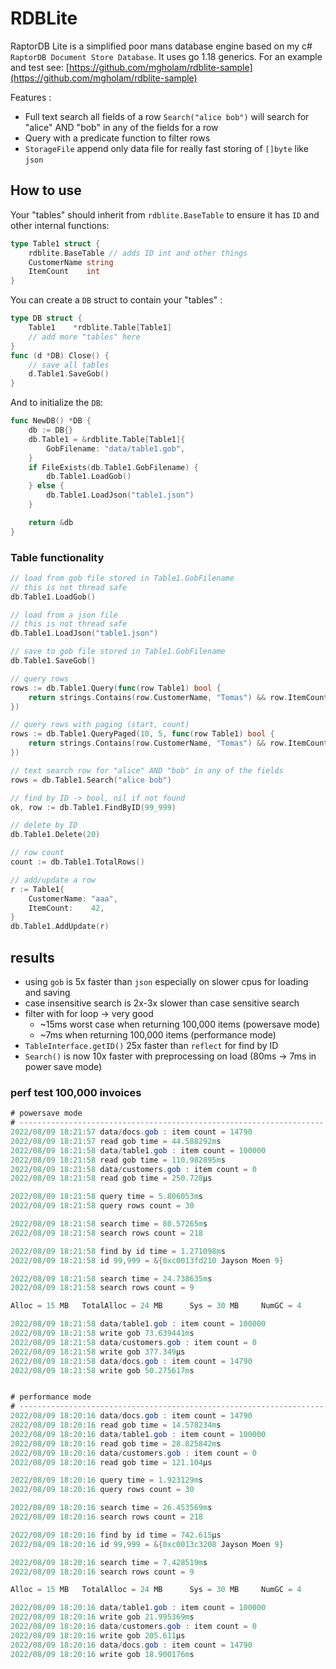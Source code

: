 # RDBLite

RaptorDB Lite is a simplified poor mans database engine based on my c# `RaptorDB Document Store Database`. It uses go 1.18 generics. For an example and test see: [https://github.com/mgholam/rdblite-sample](https://github.com/mgholam/rdblite-sample)

Features :
- Full text search all fields of a row `Search("alice bob")` will search for "alice" AND "bob" in any of the fields for a row
- Query with a predicate function to filter rows
- `StorageFile` append only data file for really fast storing of `[]byte` like `json`

## How to use

Your "tables" should inherit from `rdblite.BaseTable` to ensure it has `ID` and other internal functions:

```go
type Table1 struct {
	rdblite.BaseTable // adds ID int and other things
	CustomerName string
	ItemCount    int
}
```

You can create a `DB` struct to contain your "tables" :

```go
type DB struct {
	Table1    *rdblite.Table[Table1]
	// add more "tables" here
}
func (d *DB) Close() {
	// save all tables
	d.Table1.SaveGob()
}
```

And to initialize the `DB`:

```go
func NewDB() *DB {
	db := DB{}
	db.Table1 = &rdblite.Table[Table1]{
		GobFilename: "data/table1.gob",
	}
	if FileExists(db.Table1.GobFilename) {
		db.Table1.LoadGob()
	} else {
		db.Table1.LoadJson("table1.json")
	}

    return &db
}
```

### Table functionality

```go
// load from gob file stored in Table1.GobFilename
// this is not thread safe
db.Table1.LoadGob()

// load from a json file
// this is not thread safe
db.Table1.LoadJson("table1.json")

// save to gob file stored in Table1.GobFilename
db.Table1.SaveGob()

// query rows
rows := db.Table1.Query(func(row Table1) bool {
	return strings.Contains(row.CustomerName, "Tomas") && row.ItemCount < 5
})

// query rows with paging (start, count)
rows := db.Table1.QueryPaged(10, 5, func(row Table1) bool {
	return strings.Contains(row.CustomerName, "Tomas") && row.ItemCount < 5
})

// text search row for "alice" AND "bob" in any of the fields
rows = db.Table1.Search("alice bob")

// find by ID -> bool, nil if not found
ok, row := db.Table1.FindByID(99_999)

// delete by ID
db.Table1.Delete(20)

// row count
count := db.Table1.TotalRows()

// add/update a row
r := Table1{
    CustomerName: "aaa",
    ItemCount:    42,
}
db.Table1.AddUpdate(r)
```

## results

- using `gob` is 5x faster than `json` especially on slower cpus for loading and saving
- case insensitive search is 2x-3x slower than case sensitive search
- filter with for loop -> very good
  - ~15ms worst case when returning 100,000 items (powersave mode)
  - ~7ms when returning 100,000 items (performance mode)
- `TableInterface.getID()` 25x faster than `reflect` for find by ID
- `Search()` is now 10x faster with preprocessing on load (80ms -> 7ms in power save mode)

### perf test 100,000 invoices

```c#
# powersave mode
# --------------------------------------------------------------------
2022/08/09 18:21:57 data/docs.gob : item count = 14790
2022/08/09 18:21:57 read gob time = 44.588292ms
2022/08/09 18:21:58 data/table1.gob : item count = 100000
2022/08/09 18:21:58 read gob time = 110.982895ms
2022/08/09 18:21:58 data/customers.gob : item count = 0
2022/08/09 18:21:58 read gob time = 250.728µs

2022/08/09 18:21:58 query time = 5.806053ms
2022/08/09 18:21:58 query rows count = 30

2022/08/09 18:21:58 search time = 80.57265ms
2022/08/09 18:21:58 search rows count = 218

2022/08/09 18:21:58 find by id time = 1.271098ms
2022/08/09 18:21:58 id 99,999 = &{0xc0013fd210 Jayson Moen 9}

2022/08/09 18:21:58 search time = 24.738635ms
2022/08/09 18:21:58 search rows count = 9

Alloc = 15 MB   TotalAlloc = 24 MB      Sys = 30 MB     NumGC = 4

2022/08/09 18:21:58 data/table1.gob : item count = 100000
2022/08/09 18:21:58 write gob 73.639441ms
2022/08/09 18:21:58 data/customers.gob : item count = 0
2022/08/09 18:21:58 write gob 377.349µs
2022/08/09 18:21:58 data/docs.gob : item count = 14790
2022/08/09 18:21:58 write gob 50.275617ms


# performance mode
# --------------------------------------------------------------------
2022/08/09 18:20:16 data/docs.gob : item count = 14790
2022/08/09 18:20:16 read gob time = 14.578234ms
2022/08/09 18:20:16 data/table1.gob : item count = 100000
2022/08/09 18:20:16 read gob time = 28.825842ms
2022/08/09 18:20:16 data/customers.gob : item count = 0
2022/08/09 18:20:16 read gob time = 121.104µs

2022/08/09 18:20:16 query time = 1.923129ms
2022/08/09 18:20:16 query rows count = 30

2022/08/09 18:20:16 search time = 26.453569ms
2022/08/09 18:20:16 search rows count = 218

2022/08/09 18:20:16 find by id time = 742.615µs
2022/08/09 18:20:16 id 99,999 = &{0xc0013c3208 Jayson Moen 9}

2022/08/09 18:20:16 search time = 7.428519ms
2022/08/09 18:20:16 search rows count = 9

Alloc = 15 MB   TotalAlloc = 24 MB      Sys = 30 MB     NumGC = 4

2022/08/09 18:20:16 data/table1.gob : item count = 100000
2022/08/09 18:20:16 write gob 21.995369ms
2022/08/09 18:20:16 data/customers.gob : item count = 0
2022/08/09 18:20:16 write gob 205.611µs
2022/08/09 18:20:16 data/docs.gob : item count = 14790
2022/08/09 18:20:16 write gob 18.900176ms
```

